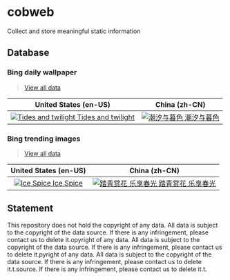# cobweb

Collect and store meaningful static information

## Database

### Bing daily wallpaper

> [View all data](./database/bing/daily-wallpaper/)

<!-- BING_DAILY_WALLPAPER_START -->

|                                                                                              United States (en-US)                                                                                               |                                                                                          China (zh-CN)                                                                                           |
| :--------------------------------------------------------------------------------------------------------------------------------------------------------------------------------------------------------------: | :----------------------------------------------------------------------------------------------------------------------------------------------------------------------------------------------: |
| [![Tides and twilight](https://bing.com/th?id=OHR.SonomaCoast_EN-US5218026576_1920x1080.jpg&rf=LaDigue_1920x1080.jpg&pid=hp) Tides and twilight](https://bing.com/th?id=OHR.SonomaCoast_EN-US5218026576_UHD.jpg) | [![潮汐与暮色](https://bing.com/th?id=OHR.SonomaCoast_ZH-CN9187330701_1920x1080.jpg&rf=LaDigue_1920x1080.jpg&pid=hp) 潮汐与暮色](https://bing.com/th?id=OHR.SonomaCoast_ZH-CN9187330701_UHD.jpg) |

<!-- BING_DAILY_WALLPAPER_END -->

### Bing trending images

> [View all data](./database/bing/trending-images/)

<!-- BING_TRENDING_IMAGES_START -->

|                                                                               United States (en-US)                                                                                |                                                                                           China (zh-CN)                                                                                            |
| :--------------------------------------------------------------------------------------------------------------------------------------------------------------------------------: | :------------------------------------------------------------------------------------------------------------------------------------------------------------------------------------------------: |
| [![Ice Spice](https://tse1.mm.bing.net/th?id=OET.7055c4f87a7543a2b596c62a45f19535&pid=Api) Ice Spice](https://tse1.mm.bing.net/th?id=OET.7055c4f87a7543a2b596c62a45f19535&pid=Api) | [![踏青赏花 乐享春光](https://tse1.mm.bing.net/th?id=OET.625a2360156145f3a3d504c50bdd749e&pid=Api) 踏青赏花 乐享春光](https://tse1.mm.bing.net/th?id=OET.625a2360156145f3a3d504c50bdd749e&pid=Api) |

<!-- BING_TRENDING_IMAGES_END -->

## Statement

This repository does not hold the copyright of any data. All data is subject to the copyright of the data source. If there is any infringement, please contact us to delete it.opyright of any data. All data is subject to the copyright of the data source. If there is any infringement, please contact us to delete it.pyright of any data. All data is subject to the copyright of the data source. If there is any infringement, please contact us to delete it.t.source. If there is any infringement, please contact us to delete it.t.
